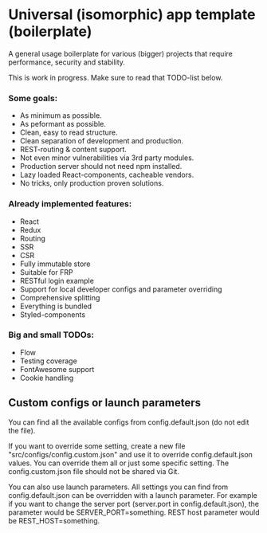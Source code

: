 # Universal (isomorphic) app template (boilerplate)

A general usage boilerplate for various (bigger) projects that require
performance, security and stability.

This is work in progress. Make sure to read that TODO-list below.

### Some goals:
- As minimum as possible.
- As peformant as possible.
- Clean, easy to read structure.
- Clean separation of development and production.
- REST-routing & content support.
- Not even minor vulnerabilities via 3rd party modules.
- Production server should not need npm installed.
- Lazy loaded React-components, cacheable vendors.
- No tricks, only production proven solutions.

### Already implemented features:
- React
- Redux
- Routing
- SSR
- CSR
- Fully immutable store
- Suitable for FRP
- RESTful login example
- Support for local developer configs and parameter overriding
- Comprehensive splitting
- Everything is bundled
- Styled-components

### Big and small TODOs:
- Flow
- Testing coverage
- FontAwesome support
- Cookie handling

## Custom configs or launch parameters
You can find all the available configs from config.default.json (do not edit the file).

If you want to override some setting, create a new file "src/configs/config.custom.json" and
use it to override config.default.json values. You can override them all or just some specific setting. The
config.custom.json file should not be shared via Git.

You can also use launch parameters. All settings you can find from config.default.json can be overridden with a launch parameter. For example if you want to change the server port (server.port in config.default.json), the parameter would be SERVER_PORT=something. REST host parameter would be REST_HOST=something.
